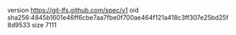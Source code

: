 version https://git-lfs.github.com/spec/v1
oid sha256:4845b1601e46ff6cbe7aa7fbe0f700ae464f121a418c3ff307e25bd25f8d9533
size 7111
